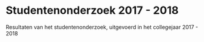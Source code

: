 # Studentenonderzoek 2017 - 2018
Resultaten van het studentenonderzoek, uitgevoerd in het collegejaar 2017 - 2018
